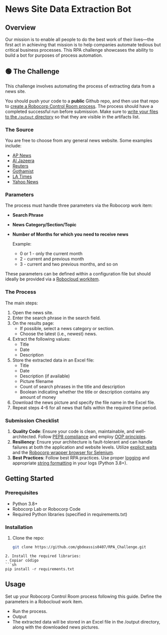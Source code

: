 # News Site Data Extraction Bot

## Overview

Our mission is to enable all people to do the best work of their lives—the first act in achieving that mission is to help companies automate tedious but critical business processes. This RPA challenge showcases the ability to build a bot for purposes of process automation.

## 🟢 The Challenge

This challenge involves automating the process of extracting data from a news site.

You should push your code to a **public** Github repo, and then use that repo to [create a Robocorp Control Room process](https://robocorp.com/docs/courses/beginners-course-python/12-running-in-robocorp-cloud). The process should have a completed successful run before submission. Make sure to [write your files to the `/output` directory](https://robocorp.com/docs/courses/beginners-course-python/9-collecting-the-results#saving-the-file-to-the-output-directory) so that they are visible in the artifacts list.

### The Source

You are free to choose from any general news website. Some examples include:

- [AP News](https://apnews.com/)
- [Al Jazeera](https://www.aljazeera.com/)
- [Reuters](https://www.reuters.com/)
- [Gothamist](https://gothamist.com/)
- [LA Times](https://www.latimes.com/)
- [Yahoo News](https://news.yahoo.com/)

### Parameters

The process must handle three parameters via the Robocorp work item:

- **Search Phrase**
- **News Category/Section/Topic**
- **Number of Months for which you need to receive news**

    Example: 
    - 0 or 1 - only the current month
    - 2 - current and previous month
    - 3 - current and two previous months, and so on

These parameters can be defined within a configuration file but should ideally be provided via a [Robocloud workitem](https://rpaframework.org/libraries/robocorp_workitems/).

### The Process

The main steps:

1. Open the news site.
2. Enter the search phrase in the search field.
3. On the results page:
    - If possible, select a news category or section.
    - Choose the latest (i.e., newest) news.
4. Extract the following values:
    - Title
    - Date
    - Description
5. Store the extracted data in an Excel file:
    - Title
    - Date
    - Description (if available)
    - Picture filename
    - Count of search phrases in the title and description
    - Boolean indicating whether the title or description contains any amount of money
6. Download the news picture and specify the file name in the Excel file.
7. Repeat steps 4-6 for all news that falls within the required time period.

### Submission Checklist

1. **Quality Code**: Ensure your code is clean, maintainable, and well-architected. Follow [PEP8 compliance](https://peps.python.org/pep-0008/) and employ [OOP principles](https://peps.python.org/pep-0008/).
2. **Resiliency**: Ensure your architecture is fault-tolerant and can handle failures at both the application and website levels. Utilize [explicit waits](https://selenium-python.readthedocs.io/waits.html) and the [Robocorp wrapper browser for Selenium](https://rpaframework.org/libraries/browser_selenium/python.html).
3. **Best Practices**: Follow best RPA practices. Use proper [logging](https://docs.python.org/3/library/logging.html) and appropriate [string formatting](https://www.digitalocean.com/community/tutorials/python-string-concatenation) in your logs (Python 3.8+).

## Getting Started

### Prerequisites

- Python 3.8+
- Robocorp Lab or Robocorp Code
- Required Python libraries (specified in requirements.txt)

### Installation

1. Clone the repo:
   ```sh
   git clone https://github.com/gbdeassis0407/RPA_Challenge.git
  ```
  2. Install the required libraries:
  - Copiar código
  ```sh
  pip install -r requirements.txt
  ```
## Usage
  Set up your Robocorp Control Room process following this guide.
  Define the parameters in a Robocloud work item.
- Run the process.
- Output
- The extracted data will be stored in an Excel file in the /output directory, along with the downloaded news pictures.